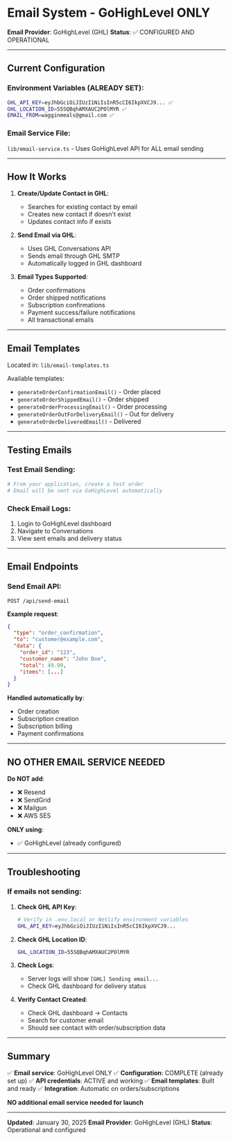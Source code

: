# Email System - GoHighLevel ONLY

**Email Provider**: GoHighLevel (GHL)
**Status**: ✅ CONFIGURED AND OPERATIONAL

---

## Current Configuration

### Environment Variables (ALREADY SET):
```bash
GHL_API_KEY=eyJhbGciOiJIUzI1NiIsInR5cCI6IkpXVCJ9... ✅
GHL_LOCATION_ID=55SQBqhAMXAUC2POlMYR ✅
EMAIL_FROM=wagginmeals@gmail.com ✅
```

### Email Service File:
`lib/email-service.ts` - Uses GoHighLevel API for ALL email sending

---

## How It Works

1. **Create/Update Contact in GHL**:
   - Searches for existing contact by email
   - Creates new contact if doesn't exist
   - Updates contact info if exists

2. **Send Email via GHL**:
   - Uses GHL Conversations API
   - Sends email through GHL SMTP
   - Automatically logged in GHL dashboard

3. **Email Types Supported**:
   - Order confirmations
   - Order shipped notifications
   - Subscription confirmations
   - Payment success/failure notifications
   - All transactional emails

---

## Email Templates

Located in: `lib/email-templates.ts`

Available templates:
- `generateOrderConfirmationEmail()` - Order placed
- `generateOrderShippedEmail()` - Order shipped
- `generateOrderProcessingEmail()` - Order processing
- `generateOrderOutForDeliveryEmail()` - Out for delivery
- `generateOrderDeliveredEmail()` - Delivered

---

## Testing Emails

### Test Email Sending:
```bash
# From your application, create a test order
# Email will be sent via GoHighLevel automatically
```

### Check Email Logs:
1. Login to GoHighLevel dashboard
2. Navigate to Conversations
3. View sent emails and delivery status

---

## Email Endpoints

### Send Email API:
`POST /api/send-email`

**Example request**:
```json
{
  "type": "order_confirmation",
  "to": "customer@example.com",
  "data": {
    "order_id": "123",
    "customer_name": "John Doe",
    "total": 49.99,
    "items": [...]
  }
}
```

**Handled automatically by**:
- Order creation
- Subscription creation
- Subscription billing
- Payment confirmations

---

## NO OTHER EMAIL SERVICE NEEDED

**Do NOT add**:
- ❌ Resend
- ❌ SendGrid
- ❌ Mailgun
- ❌ AWS SES

**ONLY using**:
- ✅ GoHighLevel (already configured)

---

## Troubleshooting

### If emails not sending:

1. **Check GHL API Key**:
   ```bash
   # Verify in .env.local or Netlify environment variables
   GHL_API_KEY=eyJhbGciOiJIUzI1NiIsInR5cCI6IkpXVCJ9...
   ```

2. **Check GHL Location ID**:
   ```bash
   GHL_LOCATION_ID=55SQBqhAMXAUC2POlMYR
   ```

3. **Check Logs**:
   - Server logs will show `[GHL] Sending email...`
   - Check GHL dashboard for delivery status

4. **Verify Contact Created**:
   - Check GHL dashboard → Contacts
   - Search for customer email
   - Should see contact with order/subscription data

---

## Summary

✅ **Email service**: GoHighLevel ONLY
✅ **Configuration**: COMPLETE (already set up)
✅ **API credentials**: ACTIVE and working
✅ **Email templates**: Built and ready
✅ **Integration**: Automatic on orders/subscriptions

**NO additional email service needed for launch**

---

**Updated**: January 30, 2025
**Email Provider**: GoHighLevel (GHL)
**Status**: Operational and configured
